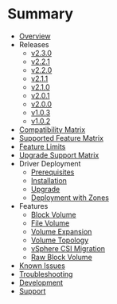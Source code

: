 # Summary

* [Overview](overview.md)
* Releases
  * [v2.3.0](releases/v2.3.0.md)
  * [v2.2.1](releases/v2.2.1.md)
  * [v2.2.0](releases/v2.2.0.md)
  * [v2.1.1](releases/v2.1.1.md)
  * [v2.1.0](releases/v2.1.0.md)
  * [v2.0.1](releases/v2.0.1.md)
  * [v2.0.0](releases/v2.0.0.md)
  * [v1.0.3](releases/v1.0.3.md)
  * [v1.0.2](releases/v1.0.2.md)
* [Compatibility Matrix](compatiblity_matrix.md)
* [Supported Feature Matrix](supported_features_matrix.md)
* [Feature Limits](limits.md)
* [Upgrade Support Matrix](upgrade_support_matrix.md)
* Driver Deployment
  * [Prerequisites](driver-deployment/prerequisites.md)
  * [Installation](driver-deployment/installation.md)
  * [Upgrade](driver-deployment/upgrade.md)
  * [Deployment with Zones](driver-deployment/deploying_csi_with_zones.md)
* Features
  * [Block Volume](features/block_volume.md)
  * [File Volume](features/file_volume.md)
  * [Volume Expansion](features/volume_expansion.md)
  * [Volume Topology](features/volume_topology.md)
  * [vSphere CSI Migration](features/vsphere_csi_migration.md)
  * [Raw Block Volume](features/raw_block_volume.md)
* [Known Issues](known_issues.md)
* [Troubleshooting](troubleshooting.md)
* [Development](development.md)
* [Support](support.md)
